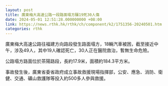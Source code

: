 ```yaml
---
layout: post
title: 廣東梅大高速公路一段路面塌方釀19死30人傷
date: 2024-05-01 12:51:28.000000000 +08:00
link: https://news.rthk.hk/rthk/ch/component/k2/1751356-20240501.htm
categories: rthk
---
```


廣東梅大高速公路往福建方向路段發生路面塌方，18輛汽車被困，截至接近中午，涉及49人，其中19人確認死亡，30人正在醫院救治，暫無生命危險。

公路塌方路面位於茶陽路段，長約17.9米，面積約184.3平方米。

事故發生後，廣東省委省政府成立事故救援現場指揮部，公安、應急、消防、衛健、交通、礦山救護隊等投入約500多人參與救援。
